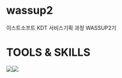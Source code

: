 # wassup2
이스트소프트 KDT 서비스기획 과정 WASSUP2기

# TOOLS & SKILLS
<img src = "https://img.shields.io/badge/Python-3776AB?style=flat-square&logo=Python&logoColor=white/"><img src = "https://img.shields.io/badge/Figma-F24E1E?style=flat-square&logo=Figma&logoColor=white/">
